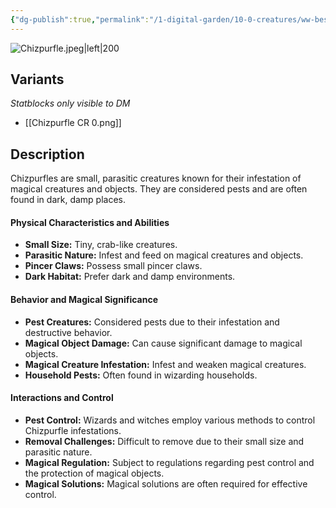 ```yaml
---
{"dg-publish":true,"permalink":"/1-digital-garden/10-0-creatures/ww-bestiary/chizpurfle/","tags":["#creature","beast"]}
---
```


![Chizpurfle.jpeg|left|200](/img/user/1%20DIGITAL%20GARDEN/10.0%20CREATURES/(Attachments)/WW%20Bestiary/Chizpurfle.jpeg)

## Variants
*Statblocks only visible to DM*
- [[Chizpurfle CR 0.png]]

## Description

Chizpurfles are small, parasitic creatures known for their infestation of magical creatures and objects. They are considered pests and are often found in dark, damp places.

#### Physical Characteristics and Abilities

* **Small Size:** Tiny, crab-like creatures.
* **Parasitic Nature:** Infest and feed on magical creatures and objects.
* **Pincer Claws:** Possess small pincer claws.
* **Dark Habitat:** Prefer dark and damp environments.

#### Behavior and Magical Significance

* **Pest Creatures:** Considered pests due to their infestation and destructive behavior.
* **Magical Object Damage:** Can cause significant damage to magical objects.
* **Magical Creature Infestation:** Infest and weaken magical creatures.
* **Household Pests:** Often found in wizarding households.

#### Interactions and Control

* **Pest Control:** Wizards and witches employ various methods to control Chizpurfle infestations.
* **Removal Challenges:** Difficult to remove due to their small size and parasitic nature.
* **Magical Regulation:** Subject to regulations regarding pest control and the protection of magical objects.
* **Magical Solutions:** Magical solutions are often required for effective control.
